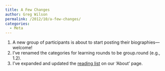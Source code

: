 ```yaml
---
title: A Few Changes
author: Greg Wilson
permalink: /2012/10/a-few-changes/
categories:
  - Meta
---
```

1.  A new group of participants is about to start posting their biographies—welcome!
2.  I&#8217;ve renamed the categories for learning rounds to be group.round (e.g., 1.2).
3.  I&#8217;ve expanded and updated the [reading list][1] on our &#8216;About&#8217; page.

 [1]: /about/
